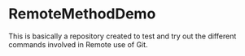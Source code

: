 # RemoteMethodDemo
This is basically a repository created to test and try out the different commands involved in Remote use of Git.
